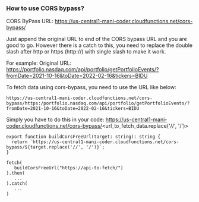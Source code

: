 ### How to use CORS bypass?

CORS ByPass URL: https://us-central1-mani-coder.cloudfunctions.net/cors-bypass/

Just append the original URL to end of the CORS bypass URL and you are good to go. However there is a catch to this, you need to replace the double slash after http or https (http://) with single slash to make it work.

For example:
Original URL: https://portfolio.nasdaq.com/api/portfolio/getPortfolioEvents/?fromDate=2021-10-16&toDate=2022-02-16&tickers=BIDU

To fetch data using cors-bypass, you need to use the URL like below:
```
https://us-central1-mani-coder.cloudfunctions.net/cors-bypass/https:/portfolio.nasdaq.com/api/portfolio/getPortfolioEvents/?fromDate=2021-10-16&toDate=2022-02-16&tickers=BIDU
```

Simply you have to do this in your code:
https://us-central1-mani-coder.cloudfunctions.net/cors-bypass/<url_to_fetch_data.replace('//', '/')>

```
export function buildCorsFreeUrl(target: string): string {
  return `https://us-central1-mani-coder.cloudfunctions.net/cors-bypass/${target.replace('//', '/')}`;
}

fetch(
   buildCorsFreeUrl("https://api-to-fetch/")
).then(
   ...  
).catch(
   ...
)
```
